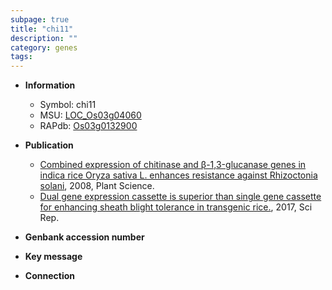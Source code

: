 ```yaml
---
subpage: true
title: "chi11"
description: ""
category: genes
tags: 
---
```


* **Information**  
    + Symbol: chi11  
    + MSU: [LOC_Os03g04060](http://rice.plantbiology.msu.edu/cgi-bin/ORF_infopage.cgi?orf=LOC_Os03g04060)  
    + RAPdb: [Os03g0132900](http://rapdb.dna.affrc.go.jp/viewer/gbrowse_details/irgsp1?name=Os03g0132900)  

* **Publication**  
    + [Combined expression of chitinase and β-1,3-glucanase genes in indica rice Oryza sativa L. enhances resistance against Rhizoctonia solani](http://www.ncbi.nlm.nih.gov/pubmed?term=Combined+expression+of+chitinase+and+β-1,3-glucanase+genes+in+indica+rice+Oryza+sativa+L.+enhances+resistance+against+Rhizoctonia+solani%5BTitle%5D), 2008, Plant Science.
    + [Dual gene expression cassette is superior than single gene cassette for enhancing sheath blight tolerance in transgenic rice.](http://www.ncbi.nlm.nih.gov/pubmed?term=Dual+gene+expression+cassette+is+superior+than+single+gene+cassette+for+enhancing+sheath+blight+tolerance+in+transgenic+rice.%5BTitle%5D), 2017, Sci Rep.

* **Genbank accession number**  

* **Key message**  

* **Connection**  



